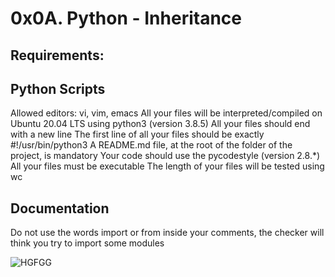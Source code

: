 # 0x0A. Python - Inheritance

## Requirements:
## Python Scripts

Allowed editors: vi, vim, emacs
All your files will be interpreted/compiled on Ubuntu 20.04 LTS using python3 (version 3.8.5)
All your files should end with a new line
The first line of all your files should be exactly #!/usr/bin/python3
A README.md file, at the root of the folder of the project, is mandatory
Your code should use the pycodestyle (version 2.8.*)
All your files must be executable
The length of your files will be tested using wc

## Documentation
Do not use the words import or from inside your comments, the checker will think you try to import some modules

![HGFGG](https://www.codester.com/static/uploads/items/000/021/21656/preview.jpg)
